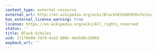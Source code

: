 ```yaml
---
content_type: external-resource
external_url: http://en.wikipedia.org/wiki/Black%E2%80%93Scholes
has_external_license_warning: true
license: https://en.wikipedia.org/wiki/All_rights_reserved
status: ''
title: Black-Scholes
uid: 171f0e8d-7d7d-4ce2-888c-dee5d0c10d6d
wayback_url: ''
---
```

